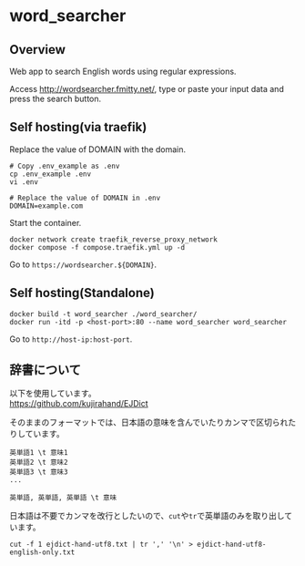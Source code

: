 # word_searcher
## Overview
Web app to search English words using regular expressions. 

Access http://wordsearcher.fmitty.net/, type or paste your input data and press the search button.
## Self hosting(via traefik)
Replace the value of DOMAIN with the domain.
```
# Copy .env_example as .env
cp .env_example .env
vi .env
```
```
# Replace the value of DOMAIN in .env
DOMAIN=example.com
```
Start the container.
```
docker network create traefik_reverse_proxy_network
docker compose -f compose.traefik.yml up -d
```
Go to `https://wordsearcher.${DOMAIN}`.
## Self hosting(Standalone)
```
docker build -t word_searcher ./word_searcher/
docker run -itd -p <host-port>:80 --name word_searcher word_searcher
```
Go to `http://host-ip:host-port`.
## 辞書について
以下を使用しています。<br>
https://github.com/kujirahand/EJDict

そのままのフォーマットでは、日本語の意味を含んでいたりカンマで区切られたりしています。
```
英単語1 \t 意味1
英単語2 \t 意味2
英単語3 \t 意味3
...
```
```
英単語, 英単語, 英単語 \t 意味
```
日本語は不要でカンマを改行としたいので、`cut`や`tr`で英単語のみを取り出しています。
```
cut -f 1 ejdict-hand-utf8.txt | tr ',' '\n' > ejdict-hand-utf8-english-only.txt
```
